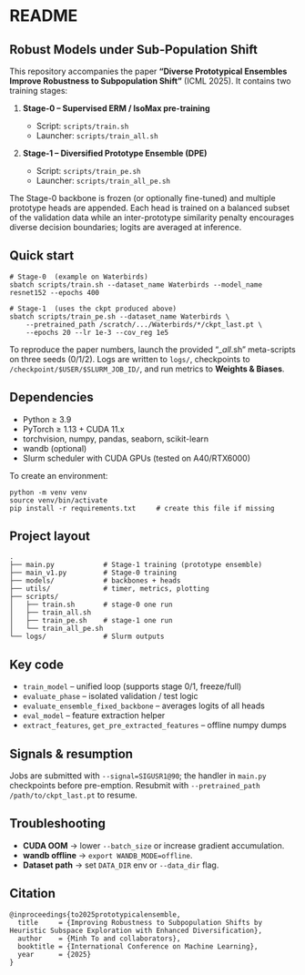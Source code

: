 README
======

Robust Models under Sub-Population Shift
----------------------------------------

This repository accompanies the paper **“Diverse Prototypical Ensembles Improve Robustness to Subpopulation Shift”** (ICML 2025).
It contains two training stages:

1. **Stage-0 – Supervised ERM / IsoMax pre-training**  
   - Script: `scripts/train.sh`  
   - Launcher: `scripts/train_all.sh`

2. **Stage-1 – Diversified Prototype Ensemble (DPE)**  
   - Script: `scripts/train_pe.sh`  
   - Launcher: `scripts/train_all_pe.sh`

The Stage-0 backbone is frozen (or optionally fine-tuned) and multiple
prototype heads are appended. Each head is trained on a balanced subset of the
validation data while an inter-prototype similarity penalty encourages diverse
decision boundaries; logits are averaged at inference.


Quick start
-----------

    # Stage-0  (example on Waterbirds)
    sbatch scripts/train.sh --dataset_name Waterbirds --model_name resnet152 --epochs 400

    # Stage-1  (uses the ckpt produced above)
    sbatch scripts/train_pe.sh --dataset_name Waterbirds \
        --pretrained_path /scratch/.../Waterbirds/*/ckpt_last.pt \
        --epochs 20 --lr 1e-3 --cov_reg 1e5

To reproduce the paper numbers, launch the provided “*_all*.sh” meta-scripts on
three seeds (0/1/2). Logs are written to `logs/`, checkpoints to
`/checkpoint/$USER/$SLURM_JOB_ID/`, and run metrics to **Weights & Biases**.


Dependencies
------------

* Python ≥ 3.9
* PyTorch ≥ 1.13 + CUDA 11.x
* torchvision, numpy, pandas, seaborn, scikit-learn
* wandb (optional)
* Slurm scheduler with CUDA GPUs (tested on A40/RTX6000)

To create an environment:

    python -m venv venv
    source venv/bin/activate
    pip install -r requirements.txt     # create this file if missing


Project layout
--------------

    .
    ├── main.py            # Stage-1 training (prototype ensemble)
    ├── main_v1.py         # Stage-0 training
    ├── models/            # backbones + heads
    ├── utils/             # timer, metrics, plotting
    ├── scripts/
    │   ├── train.sh       # stage-0 one run
    │   ├── train_all.sh
    │   ├── train_pe.sh    # stage-1 one run
    │   └── train_all_pe.sh
    └── logs/              # Slurm outputs


Key code
--------

- `train_model`   – unified loop (supports stage 0/1, freeze/full)
- `evaluate_phase` – isolated validation / test logic
- `evaluate_ensemble_fixed_backbone` – averages logits of all heads
- `eval_model`    – feature extraction helper
- `extract_features`, `get_pre_extracted_features` – offline numpy dumps


Signals & resumption
--------------------

Jobs are submitted with `--signal=SIGUSR1@90`; the handler in `main.py`
checkpoints before pre-emption. Resubmit with `--pretrained_path
/path/to/ckpt_last.pt` to resume.


Troubleshooting
---------------

- **CUDA OOM** → lower `--batch_size` or increase gradient accumulation.
- **wandb offline** → `export WANDB_MODE=offline`.
- **Dataset path** → set `DATA_DIR` env or `--data_dir` flag.


Citation
--------

    @inproceedings{to2025prototypicalensemble,
      title     = {Improving Robustness to Subpopulation Shifts by Heuristic Subspace Exploration with Enhanced Diversification},
      author    = {Minh To and collaborators},
      booktitle = {International Conference on Machine Learning},
      year      = {2025}
    }
